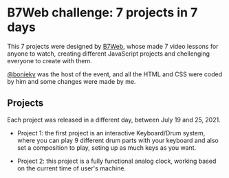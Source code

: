 # B7Web challenge: 7 projects in 7 days

This 7 projects were designed by [B7Web](https://b7web.com.br/), whose made 7 video lessons for anyone to watch, creating different JavaScript projects and chellenging everyone to create with them.

[@bonieky](https://instagram.com/bonieky) was the host of the event, and all the HTML and CSS were coded by him and some changes were made by me.

## Projects

Each project was released in a different day, between July 19 and 25, 2021.

- Project 1: the first project is an interactive Keyboard/Drum system, where you can play 9 different drum parts with your keyboard and also set a composition to play, seting up as much keys as you want.

- Project 2: this project is a fully functional analog clock, working based on the current time of user's machine.
